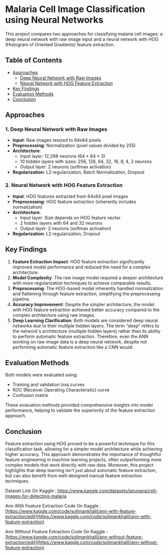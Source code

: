 # Malaria Cell Image Classification using Neural Networks

This project compares two approaches for classifying malaria cell images: a deep neural network with raw image input and a neural network with HOG (Histogram of Oriented Gradients) feature extraction.

## Table of Contents
- [Approaches](#approaches)
  - [Deep Neural Network with Raw Images](#1-deep-neural-network-with-raw-images)
  - [Neural Network with HOG Feature Extraction](#2-neural-network-with-hog-feature-extraction)
- [Key Findings](#key-findings)
- [Evaluation Methods](#evaluation-methods)
- [Conclusion](#conclusion)

## Approaches

### 1. Deep Neural Network with Raw Images

- **Input**: Raw images resized to 64x64 pixels
- **Preprocessing**: Normalization (pixel values divided by 255)
- **Architecture**: 
  - Input layer: 12,288 neurons (64 * 64 * 3)
  - 10 hidden layers with sizes: 256, 128, 64, 32, 16, 8, 4, 2 neurons
  - Output layer: 2 neurons (softmax activation)
- **Regularization**: L2 regularization, Batch Normalization, Dropout

### 2. Neural Network with HOG Feature Extraction

- **Input**: HOG features extracted from 64x64 pixel images
- **Preprocessing**: HOG feature extraction (inherently includes normalization)
- **Architecture**:
  - Input layer: Size depends on HOG feature vector
  - 2 hidden layers with 64 and 32 neurons
  - Output layer: 2 neurons (softmax activation)
- **Regularization**: L2 regularization, Dropout

## Key Findings

1. **Feature Extraction Impact**: HOG feature extraction significantly improved model performance and reduced the need for a complex architecture.
2. **Model Complexity**: The raw image model required a deeper architecture with more regularization techniques to achieve comparable results.
3. **Preprocessing**: The HOG-based model inherently handled normalization and flattening through feature extraction, simplifying the preprocessing pipeline.
4. **Accuracy Improvement**: Despite the simpler architecture, the model with HOG feature extraction achieved better accuracy compared to the complex architecture using raw images.
5. **Deep Learning Clarification**: Both models are considered deep neural networks due to their multiple hidden layers. The term "deep" refers to the network's architecture (multiple hidden layers) rather than its ability to perform automatic feature extraction. Therefore, even the ANN working on raw image data is a deep neural network, despite not performing automatic feature extraction like a CNN would.

## Evaluation Methods

Both models were evaluated using:
- Training and validation loss curves
- ROC (Receiver Operating Characteristic) curve
- Confusion matrix

These evaluation methods provided comprehensive insights into model performance, helping to validate the superiority of the feature extraction approach.

## Conclusion

Feature extraction using HOG proved to be a powerful technique for this classification task, allowing for a simpler model architecture while achieving higher accuracy. This approach demonstrates the importance of thoughtful feature engineering in machine learning projects, often outperforming more complex models that work directly with raw data. Moreover, this project highlights that deep learning isn't just about automatic feature extraction, but can also benefit from well-designed manual feature extraction techniques.


Dataset Link On Kaggle : https://www.kaggle.com/datasets/iarunava/cell-images-for-detecting-malaria

Ann With Feature Extraction Code On Kaggle : [https://www.kaggle.com/code/solimankhalil/ann-with-feature-extraction/edit](https://www.kaggle.com/code/solimankhalil/ann-with-feature-extraction)

Ann Without Feature Extraction Code On Kaggle : [https://www.kaggle.com/code/solimankhalil/ann-without-feature-extraction/edit](https://www.kaggle.com/code/solimankhalil/ann-without-feature-extraction)

